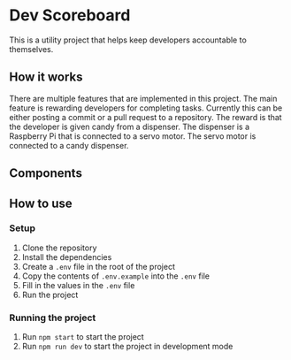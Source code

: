 # Dev Scoreboard

This is a utility project that helps keep developers accountable to themselves.

## How it works

There are multiple features that are implemented in this project. The main feature is rewarding developers for completing tasks.
Currently this can be either posting a commit or a pull request to a repository. The reward is that the developer is given candy
from a dispenser. The dispenser is a Raspberry Pi that is connected to a servo motor. The servo motor is connected to a candy dispenser.

## Components

## How to use

### Setup

1. Clone the repository
2. Install the dependencies
3. Create a `.env` file in the root of the project
4. Copy the contents of `.env.example` into the `.env` file
5. Fill in the values in the `.env` file
6. Run the project

### Running the project

1. Run `npm start` to start the project
2. Run `npm run dev` to start the project in development mode
